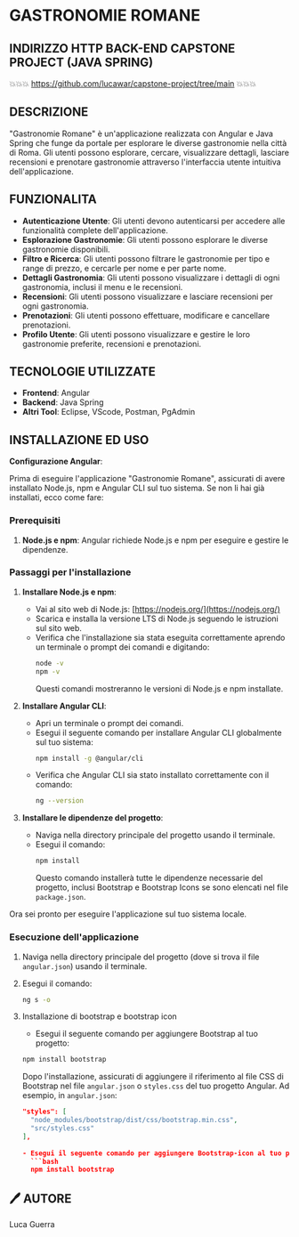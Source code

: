 # GASTRONOMIE ROMANE #

## INDIRIZZO HTTP BACK-END CAPSTONE PROJECT (JAVA SPRING)

💥💥💥 https://github.com/lucawar/capstone-project/tree/main 💥💥💥

## DESCRIZIONE

"Gastronomie Romane" è un'applicazione realizzata con Angular e Java Spring che funge da portale per esplorare le diverse gastronomie nella città di Roma. Gli utenti possono esplorare, cercare, visualizzare dettagli, lasciare recensioni e prenotare gastronomie attraverso l'interfaccia utente intuitiva dell'applicazione.

## FUNZIONALITA

- **Autenticazione Utente**: Gli utenti devono autenticarsi per accedere alle funzionalità complete dell'applicazione.
- **Esplorazione Gastronomie**: Gli utenti possono esplorare le diverse gastronomie disponibili.
- **Filtro e Ricerca**: Gli utenti possono filtrare le gastronomie per tipo e range di prezzo, e cercarle per nome e per parte nome.
- **Dettagli Gastronomia**: Gli utenti possono visualizzare i dettagli di ogni gastronomia, inclusi il menu e le recensioni.
- **Recensioni**: Gli utenti possono visualizzare e lasciare recensioni per ogni gastronomia.
- **Prenotazioni**: Gli utenti possono effettuare, modificare e cancellare prenotazioni.
- **Profilo Utente**: Gli utenti possono visualizzare e gestire le loro gastronomie preferite, recensioni e prenotazioni.

## TECNOLOGIE UTILIZZATE

- **Frontend**: Angular
- **Backend**: Java Spring
- **Altri Tool**: Eclipse, VScode, Postman, PgAdmin

## INSTALLAZIONE ED USO

**Configurazione Angular**:

Prima di eseguire l'applicazione "Gastronomie Romane", assicurati di avere installato Node.js, npm e Angular CLI sul tuo sistema. Se non li hai già installati, ecco come fare:

### Prerequisiti

1. **Node.js e npm**: Angular richiede Node.js e npm per eseguire e gestire le dipendenze.

### Passaggi per l'installazione

1. **Installare Node.js e npm**:
   - Vai al sito web di Node.js: [https://nodejs.org/](https://nodejs.org/)
   - Scarica e installa la versione LTS di Node.js seguendo le istruzioni sul sito web.
   - Verifica che l'installazione sia stata eseguita correttamente aprendo un terminale o prompt dei comandi e digitando:
     ```bash
     node -v
     npm -v
     ```
     Questi comandi mostreranno le versioni di Node.js e npm installate.

2. **Installare Angular CLI**:
   - Apri un terminale o prompt dei comandi.
   - Esegui il seguente comando per installare Angular CLI globalmente sul tuo sistema:
     ```bash
     npm install -g @angular/cli
     ```
   - Verifica che Angular CLI sia stato installato correttamente con il comando:
     ```bash
     ng --version
     ```

3. **Installare le dipendenze del progetto**:
   - Naviga nella directory principale del progetto usando il terminale.
   - Esegui il comando:
     ```bash
     npm install
     ```
     Questo comando installerà tutte le dipendenze necessarie del progetto, inclusi Bootstrap e Bootstrap Icons se sono elencati nel file `package.json`.

Ora sei pronto per eseguire l'applicazione sul tuo sistema locale.

### Esecuzione dell'applicazione

1. Naviga nella directory principale del progetto (dove si trova il file `angular.json`) usando il terminale.
2. Esegui il comando:
   ```bash
   ng s -o
3. Installazione di bootstrap e bootstrap icon
    - Esegui il seguente comando per aggiungere Bootstrap al tuo progetto:
     ```bash
     npm install bootstrap
     ```
   Dopo l'installazione, assicurati di aggiungere il riferimento al file CSS di Bootstrap nel file `angular.json` o `styles.css` del tuo progetto Angular. Ad esempio, in `angular.json`:

   ```json
   "styles": [
     "node_modules/bootstrap/dist/css/bootstrap.min.css",
     "src/styles.css"
   ],
     
   - Esegui il seguente comando per aggiungere Bootstrap-icon al tuo progetto:
     ```bash
     npm install bootstrap
     ```

## 🖊️ AUTORE
Luca Guerra

 
